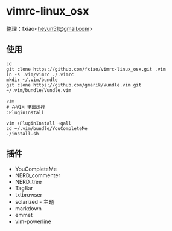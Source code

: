 vimrc-linux_osx
===============

整理：fxiao\<heyun51@gmail.com\>

使用
----
    
    cd
    git clone https://github.com/fxiao/vimrc-linux_osx.git .vim
    ln -s .vim/vimrc ./.vimrc
    mkdir ~/.vim/bundle
    git clone https://github.com/gmarik/Vundle.vim.git ~/.vim/bundle/Vundle.vim
    
    vim
    # 在VIM 里面运行
    :PluginInstall
    
    vim +PluginInstall +qall
    cd ~/.vim/bundle/YouCompleteMe
    ./install.sh

插件
----

* YouCompleteMe
* NERD_commenter
* NERD_tree
* TagBar
* txtbrowser
* solarized - 主题
* markdown
* emmet
* vim-powerline
